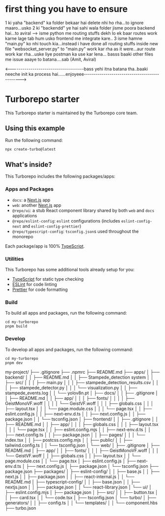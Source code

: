 # first thing you have to ensure
 1 ki yaha "backend" ka folder bekaar hai delete nhi ho rha...to ignore maaro...usko
 2 ki "backendd" ye hai sahi wala folder jisme poora backend hai...to aviral --> isme python me routing stuffs dekh lo ek baar routes work karne lage tab hum usko frontend me integrate kare..
 3 isme hamne "main.py" ko nhi touch kia...instead i have done all routing stuffs inside new file "websocket_server.py" to "main.py" work kar rha as it were...aur route work kar rha...uske liye postman ka use kar lena... basss baaki other files me issue aaaye to batana....sab (Amit, Aviral)

<-------------------------------------bass yehi itna batana tha..baaki neeche init ka process hai......enjoyeee---------------------------------------------->





# Turborepo starter

This Turborepo starter is maintained by the Turborepo core team.

## Using this example

Run the following command:

```sh
npx create-turbo@latest
```

## What's inside?

This Turborepo includes the following packages/apps:

### Apps and Packages

- `docs`: a [Next.js](https://nextjs.org/) app
- `web`: another [Next.js](https://nextjs.org/) app
- `@repo/ui`: a stub React component library shared by both `web` and `docs` applications
- `@repo/eslint-config`: `eslint` configurations (includes `eslint-config-next` and `eslint-config-prettier`)
- `@repo/typescript-config`: `tsconfig.json`s used throughout the monorepo

Each package/app is 100% [TypeScript](https://www.typescriptlang.org/).

### Utilities

This Turborepo has some additional tools already setup for you:

- [TypeScript](https://www.typescriptlang.org/) for static type checking
- [ESLint](https://eslint.org/) for code linting
- [Prettier](https://prettier.io) for code formatting

### Build

To build all apps and packages, run the following command:

```
cd my-turborepo
pnpm build
```

### Develop

To develop all apps and packages, run the following command:

```
cd my-turborepo
pnpm dev
```


 my-project/
├── .gitignore
├── .npmrc
├── README.md
├── apps/
│   ├── backend/
│   │   ├── README.md
│   │   ├── Stampede_detection system
│   │   ├── src/
│   │   │   ├── main.py
│   │   │   ├── stampede_detection_results.csv
│   │   │   ├── stampede_detector.py
│   │   │   └── visualization.py
│   │   ├── stampede_events.log
│   │   └── yolov8n.pt
│   ├── docs/
│   │   ├── .gitignore
│   │   ├── README.md
│   │   ├── app/
│   │   │   ├── fonts/
│   │   │   │   ├── GeistMonoVF.woff
│   │   │   │   └── GeistVF.woff
│   │   │   ├── globals.css
│   │   │   ├── layout.tsx
│   │   │   └── page.module.css
│   │   │   └── page.tsx
│   │   ├── eslint.config.js
│   │   ├── next-env.d.ts
│   │   ├── next.config.js
│   │   ├── package.json
│   │   └── tsconfig.json
│   ├── frontend/
│   │   ├── .gitignore
│   │   ├── README.md
│   │   ├── app/
│   │   │   ├── globals.css
│   │   │   ├── layout.tsx
│   │   │   └── page.tsx
│   │   ├── eslint.config.mjs
│   │   ├── next-env.d.ts
│   │   ├── next.config.ts
│   │   ├── package.json
│   │   ├── pages/
│   │   │   └── index.tsx
│   │   ├── postcss.config.mjs
│   │   ├── public/
│   │   ├── tailwind.config.ts
│   │   └── tsconfig.json
│   └── web/
│       ├── .gitignore
│       ├── README.md
│       ├── app/
│       │   ├── fonts/
│       │   │   ├── GeistMonoVF.woff
│       │   │   └── GeistVF.woff
│       │   ├── globals.css
│       │   ├── layout.tsx
│       │   └── page.module.css
│       │   └── page.tsx
│       ├── eslint.config.js
│       ├── next-env.d.ts
│       ├── next.config.js
│       ├── package.json
│       └── tsconfig.json
├── package.json
├── packages/
│   ├── eslint-config/
│   │   ├── base.js
│   │   ├── next.js
│   │   ├── package.json
│   │   ├── react-internal.js
│   │   └── README.md
│   ├── typescript-config/
│   │   ├── base.json
│   │   ├── nextjs.json
│   │   ├── package.json
│   │   └── react-library.json
│   └── ui/
│       ├── eslint.config.mjs
│       ├── package.json
│       ├── src/
│       │   ├── button.tsx
│       │   ├── card.tsx
│       │   └── code.tsx
│       ├── tsconfig.json
│       └── turbo/
│           ├── generators/
│           │   ├── config.ts
│           │   └── templates/
│           │       └── component.hbs
├── turbo.json
